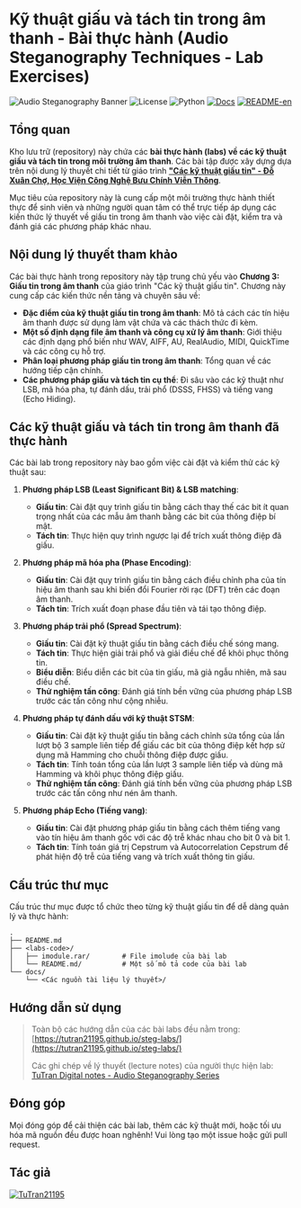 # Kỹ thuật giấu và tách tin trong âm thanh - Bài thực hành (Audio Steganography Techniques - Lab Exercises)

![Audio Steganography Banner](https://img.shields.io/badge/Steganography-Audio-C5BAFF)
![License](https://img.shields.io/badge/License-MIT-B0DB9C)
![Python](https://img.shields.io/badge/Python-3\.x-C4D9FF?logo=python)
[![Docs](https://img.shields.io/badge/Documents-tutran21195\.github\.io-FF8282)](https://tutran21195.github.io/steg-labs/)
[![README-en](https://img.shields.io/badge/README-en-FF8282)](./README-en.md)


## Tổng quan

Kho lưu trữ (repository) này chứa các **bài thực hành (labs) về các kỹ thuật giấu và tách tin trong môi trường âm thanh**. Các bài tập được xây dựng dựa trên nội dung lý thuyết chi tiết từ giáo trình **["Các kỹ thuật giấu tin" - Đỗ Xuân Chợ, Học Viện Công Nghệ Bưu Chính Viễn Thông](https://github.com/TuTran21195/steg-labs/blob/main/docs/Ch%E1%BB%A3%20%C4%90X%20gi%C3%A1o%20tr%C3%ACnh%20c%C3%A1c%20k%E1%BB%B9%20thu%E1%BA%ADt%20gi%E1%BA%A5u%20tin.pdf)**.

Mục tiêu của repository này là cung cấp một môi trường thực hành thiết thực để sinh viên và những người quan tâm có thể trực tiếp áp dụng các kiến thức lý thuyết về giấu tin trong âm thanh vào việc cài đặt, kiểm tra và đánh giá các phương pháp khác nhau.

## Nội dung lý thuyết tham khảo

Các bài thực hành trong repository này tập trung chủ yếu vào **Chương 3: Giấu tin trong âm thanh** của giáo trình "Các kỹ thuật giấu tin". Chương này cung cấp các kiến thức nền tảng và chuyên sâu về:

*   **Đặc điểm của kỹ thuật giấu tin trong âm thanh**: Mô tả cách các tín hiệu âm thanh được sử dụng làm vật chứa và các thách thức đi kèm.
*   **Một số định dạng file âm thanh và công cụ xử lý âm thanh**: Giới thiệu các định dạng phổ biến như WAV, AIFF, AU, RealAudio, MIDI, QuickTime và các công cụ hỗ trợ.
*   **Phân loại phương pháp giấu tin trong âm thanh**: Tổng quan về các hướng tiếp cận chính.
*   **Các phương pháp giấu và tách tin cụ thể**: Đi sâu vào các kỹ thuật như LSB, mã hóa pha, tự đánh dấu, trải phổ (DSSS, FHSS) và tiếng vang (Echo Hiding).

## Các kỹ thuật giấu và tách tin trong âm thanh đã thực hành

Các bài lab trong repository này bao gồm việc cài đặt và kiểm thử các kỹ thuật sau:

1.  **Phương pháp LSB (Least Significant Bit) & LSB matching**:
    *   **Giấu tin**: Cài đặt quy trình giấu tin bằng cách thay thế các bit ít quan trọng nhất của các mẫu âm thanh bằng các bit của thông điệp bí mật.
    *   **Tách tin**: Thực hiện quy trình ngược lại để trích xuất thông điệp đã giấu.
    

2.  **Phương pháp mã hóa pha (Phase Encoding)**:
    *   **Giấu tin**: Cài đặt quy trình giấu tin bằng cách điều chỉnh pha của tín hiệu âm thanh sau khi biến đổi Fourier rời rạc (DFT) trên các đoạn âm thanh.
    *   **Tách tin**: Trích xuất đoạn phase đầu tiên và tái tạo thông điệp.

3.  **Phương pháp trải phổ (Spread Spectrum)**:
    *   **Giấu tin**: Cài đặt kỹ thuật giấu tin bằng cách điều chế sóng mang.
    *   **Tách tin**: Thực hiện giải trải phổ và giải điều chế để khôi phục thông tin.
    *   **Biểu diễn**: Biểu diễn các bit của tin giấu, mã giả ngẫu nhiên, mã sau điều chế.
    *   **Thử nghiệm tấn công**: Đánh giá tính bền vững của phương pháp LSB trước các tấn công như cộng nhiễu.

4. **Phương pháp tự đánh dấu với kỹ thuật STSM**:
   *   **Giấu tin**: Cài đặt kỹ thuật giấu tin bằng cách chỉnh sửa tổng của lần lượt bộ 3 sample liên tiếp để giấu các bit của thông điệp kết hợp sử dụng mã Hamming cho chuỗi thông điệp được giấu.
   *   **Tách tin**: Tính toán tổng của lần lượt 3 sample liên tiếp và dùng mã Hamming và khôi phục thông điệp giấu.
   *   **Thử nghiệm tấn công**: Đánh giá tính bền vững của phương pháp LSB trước các tấn công như nén âm thanh.

5.  **Phương pháp Echo (Tiếng vang)**:
    *   **Giấu tin**: Cài đặt phương pháp giấu tin bằng cách thêm tiếng vang vào tín hiệu âm thanh gốc với các độ trễ khác nhau cho bit 0 và bit 1.
    *   **Tách tin**: Tính toán giá trị Cepstrum và Autocorrelation Cepstrum để phát hiện độ trễ của tiếng vang và trích xuất thông tin giấu.

## Cấu trúc thư mục

Cấu trúc thư mục được tổ chức theo từng kỹ thuật giấu tin để dễ dàng quản lý và thực hành:

```
.
├── README.md
├── <labs-code>/
│   ├── imodule.rar/        # File imolude của bài lab
│   └── README.md/          # Một số mô tả code của bài lab
└── docs/
    └── <Các nguồn tài liệu lý thuyết>/
```

## Hướng dẫn sử dụng

> Toàn bộ các hướng dẫn của các bài labs đều nằm trong:  [https://tutran21195.github.io/steg-labs/](https://tutran21195.github.io/steg-labs/)
>
> Các ghi chép về lý thuyết (lecture notes) của người thực hiện lab: [TuTran Digital notes - Audio Steganography Series](https://tutran-garden.vercel.app/2025/stego/lecture_notes_colection/)

## Đóng góp

Mọi đóng góp để cải thiện các bài lab, thêm các kỹ thuật mới, hoặc tối ưu hóa mã nguồn đều được hoan nghênh! Vui lòng tạo một issue hoặc gửi pull request.

## Tác giả

[![TuTran21195](https://img.shields.io/badge/TuTran21195%20GitHub-096B68?logo=github&logoColor=fff&style=flat)](https://github.com/TuTran21195/)